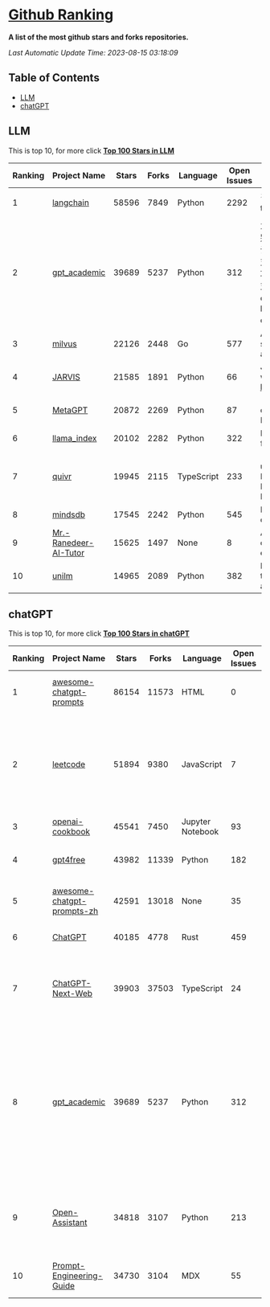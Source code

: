 [Github Ranking](./README.md)
==========

**A list of the most github stars and forks repositories.**

*Last Automatic Update Time: 2023-08-15 03:18:09*

## Table of Contents
 * [LLM](#LLM)
 * [chatGPT](#chatGPT)

## LLM

This is top 10, for more click **[Top 100 Stars in LLM](Top100/LLM.md)**

| Ranking | Project Name | Stars | Forks | Language | Open Issues | Description | Last Commit |
| ------- | ------------ | ----- | ----- | -------- | ----------- | ----------- | ----------- |
| 1 | [langchain](https://github.com/langchain-ai/langchain) | 58596 | 7849 | Python | 2292 | ⚡ Building applications with LLMs through composability ⚡ | 2023-08-15T03:01:52Z |
| 2 | [gpt_academic](https://github.com/binary-husky/gpt_academic) | 39689 | 5237 | Python | 312 | 为ChatGPT/GLM提供图形交互界面，特别优化论文阅读/润色/写作体验，模块化设计，支持自定义快捷按钮&函数插件，支持Python和C++等项目剖析&自译解功能，PDF/LaTex论文翻译&总结功能，支持并行问询多种LLM模型，支持清华chatglm2等本地模型。兼容复旦MOSS, llama, rwkv, newbing, claude, claude2等 | 2023-08-14T09:27:42Z |
| 3 | [milvus](https://github.com/milvus-io/milvus) | 22126 | 2448 | Go | 577 | A cloud-native vector database, storage for next generation AI applications | 2023-08-15T03:11:14Z |
| 4 | [JARVIS](https://github.com/microsoft/JARVIS) | 21585 | 1891 | Python | 66 | JARVIS, a system to connect LLMs with ML community. Paper: https://arxiv.org/pdf/2303.17580.pdf | 2023-07-28T09:59:24Z |
| 5 | [MetaGPT](https://github.com/geekan/MetaGPT) | 20872 | 2269 | Python | 87 | 🌟 The Multi-Agent Framework: Given one line Requirement, return PRD, Design, Tasks, Repo | 2023-08-15T02:30:51Z |
| 6 | [llama_index](https://github.com/jerryjliu/llama_index) | 20102 | 2282 | Python | 322 | LlamaIndex (GPT Index) is a data framework for your LLM applications | 2023-08-15T02:48:29Z |
| 7 | [quivr](https://github.com/StanGirard/quivr) | 19945 | 2115 | TypeScript | 233 | 🧠 Dump all your files and chat with it using your Generative AI Second Brain using LLMs ( GPT 3.5/4, Private, Anthropic, VertexAI ) & Embeddings 🧠  | 2023-08-14T20:29:29Z |
| 8 | [mindsdb](https://github.com/mindsdb/mindsdb) | 17545 | 2242 | Python | 545 | MindsDB connects AI models to databases. | 2023-08-14T17:25:55Z |
| 9 | [Mr.-Ranedeer-AI-Tutor](https://github.com/JushBJJ/Mr.-Ranedeer-AI-Tutor) | 15625 | 1497 | None | 8 | A GPT-4 AI Tutor Prompt for customizable personalized learning experiences. | 2023-07-15T10:58:29Z |
| 10 | [unilm](https://github.com/microsoft/unilm) | 14965 | 2089 | Python | 382 | Large-scale Self-supervised Pre-training Across Tasks, Languages, and Modalities | 2023-08-11T14:21:40Z |


## chatGPT

This is top 10, for more click **[Top 100 Stars in chatGPT](Top100/chatGPT.md)**

| Ranking | Project Name | Stars | Forks | Language | Open Issues | Description | Last Commit |
| ------- | ------------ | ----- | ----- | -------- | ----------- | ----------- | ----------- |
| 1 | [awesome-chatgpt-prompts](https://github.com/f/awesome-chatgpt-prompts) | 86154 | 11573 | HTML | 0 | This repo includes ChatGPT prompt curation to use ChatGPT better. | 2023-08-13T15:27:46Z |
| 2 | [leetcode](https://github.com/azl397985856/leetcode) | 51894 | 9380 | JavaScript | 7 | 推荐免费ChatGPT网站：www.lintcode.com/chat-gpt?utm_source=tf-github-lucifer  LeetCode Solutions: A Record of My Problem Solving Journey.( leetcode题解，记录自己的leetcode解题之路。) | 2023-08-10T00:51:55Z |
| 3 | [openai-cookbook](https://github.com/openai/openai-cookbook) | 45541 | 7450 | Jupyter Notebook | 93 | Examples and guides for using the OpenAI API | 2023-08-15T02:07:55Z |
| 4 | [gpt4free](https://github.com/xtekky/gpt4free) | 43982 | 11339 | Python | 182 | The official gpt4free repository \| various collection of powerful language models | 2023-08-14T14:26:34Z |
| 5 | [awesome-chatgpt-prompts-zh](https://github.com/PlexPt/awesome-chatgpt-prompts-zh) | 42591 | 13018 | None | 35 | ChatGPT 中文调教指南。各种场景使用指南。学习怎么让它听你的话。 | 2023-08-08T04:36:57Z |
| 6 | [ChatGPT](https://github.com/lencx/ChatGPT) | 40185 | 4778 | Rust | 459 | 🔮 ChatGPT Desktop Application (Mac, Windows and Linux) | 2023-08-03T13:51:54Z |
| 7 | [ChatGPT-Next-Web](https://github.com/Yidadaa/ChatGPT-Next-Web) | 39903 | 37503 | TypeScript | 24 | A well-designed cross-platform ChatGPT UI (Web / PWA / Linux / Win / MacOS). 一键拥有你自己的跨平台 ChatGPT 应用。 | 2023-08-15T01:07:41Z |
| 8 | [gpt_academic](https://github.com/binary-husky/gpt_academic) | 39689 | 5237 | Python | 312 | 为ChatGPT/GLM提供图形交互界面，特别优化论文阅读/润色/写作体验，模块化设计，支持自定义快捷按钮&函数插件，支持Python和C++等项目剖析&自译解功能，PDF/LaTex论文翻译&总结功能，支持并行问询多种LLM模型，支持清华chatglm2等本地模型。兼容复旦MOSS, llama, rwkv, newbing, claude, claude2等 | 2023-08-14T09:27:42Z |
| 9 | [Open-Assistant](https://github.com/LAION-AI/Open-Assistant) | 34818 | 3107 | Python | 213 | OpenAssistant is a chat-based assistant that understands tasks, can interact with third-party systems, and retrieve information dynamically to do so. | 2023-08-14T18:06:08Z |
| 10 | [Prompt-Engineering-Guide](https://github.com/dair-ai/Prompt-Engineering-Guide) | 34730 | 3104 | MDX | 55 | 🐙 Guides, papers, lecture, notebooks and resources for prompt engineering | 2023-08-14T16:56:22Z |

